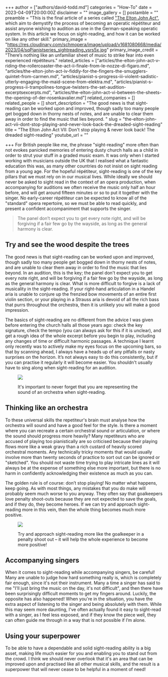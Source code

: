 +++
author = ["authors/david-todd.md"]
categories = "How-To"
date = 2023-04-09T20:00:00Z
disclaimer = ""
image_gallery = []
postamble = ""
preamble = "This is the final article of a series called [\"The Elton John Act\"](/the-elton-john-act/), which aim to demystify the process of becoming an operatic répétiteur and assist anyone wishing to audition as one in the German-speaking operatic system. In this article we focus on sight-reading, and how it can be worked on like any other skill."
primary_image = "https://res.cloudinary.com/schmopera/image/upload/v1681080668/media/2023/04/sqPianistseries_sightreading_ysrs5x.jpg"
primary_image_credit = "There’s nothing like an unfamiliar sheet of music to strike fear into even experienced répétiteurs."
related_articles = ["articles/the-elton-john-act-v-riding-the-rollercoaster-the-act-ii-finale-from-le-nozze-di-figaro.md", "articles/the-elton-john-act-iv-fiddly-for-the-fingers-the-smugglers-quintet-from-carmen.md", "articles/pianist-s-progress-iii-violent-sadistic-utterly-engaging-the-maid-scene-from-elektra.md", "articles/pianist-s-progress-ii-trampolines-tongue-twisters-the-set-audition-excerptsexcerpts.md", "articles/the-elton-john-act-vi-between-the-sheets-the-opening-of-der-rosenkavalier.md"]
related_companies = []
related_people = []
short_description = "The good news is that sight-reading can be worked upon and improved, though sadly too many people get bogged down in thorny nests of notes, and are unable to clear them away in order to find the music that lies beyond. "
slug = "the-elton-john-act-vii-dont-stop-playing-and-never-look-back-the-dreaded-sight-reading"
title = "The Elton John Act VII: Don't stop playing & never look back! The dreaded sight-reading"
youtube_url = ""

+++
For British people like me, the phrase "sight-reading" more often than not evokes panicked memories of entering dusty church halls as a child in order to strut your stuff in a graded music exam. It was only when I started working with musicians outside the UK that I realised what a fantastic education this was, as many other countries do not insist on sight reading from a young age. For the hopeful répétiteur, sight-reading is one of the key pillars that we must rely on in our musical lives. While ideally we should never be asked to sight read in the context of an opera production, when accompanying for auditions we often receive the music only half an hour before, and will get around fifteen minutes or so to put it together with the singer. No early-career répétiteur can be expected to know all of the "standard" opera repertoire, so we must be able to read quickly, and present a confident accompaniment that supports the singer.

> The panel don’t expect you to get every note right, and will be forgiving if a fair few go by the wayside, as long as the general harmony is clear. 

## Try and see the wood despite the trees

The good news is that sight-reading can be worked upon and improved, though sadly too many people get bogged down in thorny nests of notes, and are unable to clear them away in order to find the music that lies beyond. In an audition, this is the key; the panel don't expect you to get every note right, and will be forgiving if a fair few go by the wayside, as long as the general harmony is clear. What is more difficult to forgive is a lack of musicality in the sight-reading. If your right-hand articulation in a Handel aria is unable to conjure up the frenzied bow movements of an entire first violin section, or your playing in a Strauss aria is devoid of all the rich bass that purrs throughout the orchestra, then it is unlikely you will make a good impression. 

The basics of sight-reading are no different from the advice I was given before entering the church halls all those years ago: check the key signature, check the tempo (you can always ask for this if it is unclear), and get a rough idea of the whole excerpt before you begin to play, including any changes of time or difficult harmonic passages. A technique I learnt only recently was to actively make my eyes focus on the upcoming bars, so that by scanning ahead, I always have a heads up of any pitfalls or nasty surprises on the horizon. It’s not always easy to do this consistently, but if you can practise it regularly it will become easier. You shouldn't usually have to sing along when sight-reading for an audition.

<figure data-type="image">

![](https://res.cloudinary.com/schmopera/image/upload/v1681080680/media/2023/04/PIanistseries_violinist_whe5rv.jpg)

<figcaption>It's important to never forget that you are representing the sound of an orchestra when sight-reading.</figcaption>  
</figure>

## Thinking like an orchestra

To these universal skills the repetiteur's brain must analyse how the orchestra will sound and have a good feel for the style. Is there a moment where you can recreate a certain orchestral sound or articulation, or where the sound should progress more heavily? Many repetiteurs who are accused of playing too pianistically are so criticised because their playing flows more like a weak gravy than a rich custard of heavily scored orchestral moments. Any technically tricky moments that would usually involve more than twenty seconds of practice to sort out can be ignored or "sketched". You should not waste time trying to play intricate lines as it will always be at the expense of something else more important, but there is no harm in confidently acknowledging their existence as much as you can. 

The golden rule is of course: don’t stop playing! No matter what happens, keep going. As with most things, any mistakes that you do make will probably seem much worse to you anyway. They often say that goalkeepers love penalty shoot-outs because they are not expected to save the goals, and if they do, they become heroes. If we can try and approach sight-reading more in this vein, then the whole thing becomes much more positive.

<figure data-type="image">

![](https://res.cloudinary.com/schmopera/image/upload/v1681080698/media/2023/04/Pianistseries_goalie_c8lqrp.jpg)

<figcaption>Try and approach sight-reading more like the goalkeeper in a penalty shoot out – it will help the whole experience to become more positive!</figcaption>  
</figure>

## Accompanying singers

When it comes to sight-reading while accompanying singers, be careful! Many are unable to judge how hard something really is, which is completely fair enough, since it's not their instrument. Many a time a singer has said to me "I'll just bring the music on the day, it's not difficult", and then there have been surprisingly difficult moments to get my fingers around. Luckily, the opposite has also happened! When you're in the situation, you have the extra aspect of listening to the singer and being absolutely with them. While this may seem more daunting, I've often actually found it easy to sight-read with a singer, as I feel less exposed, and if they know the piece well, they can often guide me through in a way that is not possible if I’m alone. 

## Using your superpower

To be able to have a dependable and solid sight-reading ability is a big asset, making life much easier for you and enabling you to stand out from the crowd. I think we should never overlook that it's an area that can be improved upon and practised like all other musical skills, and the result is a superpower that will never cease to be helpful in a moment of need!